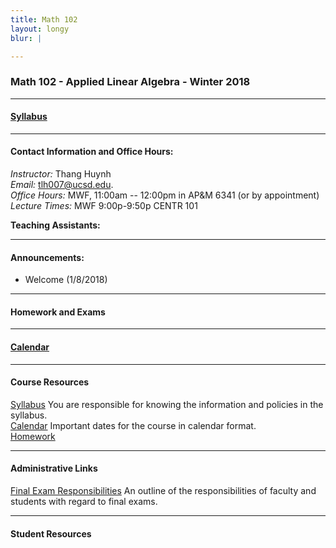 ```yaml
---
title: Math 102
layout: longy
blur: |

---
```

### Math 102 - Applied Linear Algebra - Winter 2018


---

#### [Syllabus][math102Syl]

  [math102Syl]:http://thanghuynh.org/teaching/math102_syllabus.html

---  

#### Contact Information and Office Hours:  

*Instructor:* Thang Huynh  
*Email:* [tlh007@ucsd.edu][email].    
*Office Hours:* MWF, 11:00am -- 12:00pm in AP&M 6341 (or by appointment)    
*Lecture Times:* MWF	9:00p-9:50p	CENTR	101  

[email]: mailto:tlh007@ucsd.edu

**Teaching Assistants:**   

--- 

#### Announcements:  

  * Welcome (1/8/2018)


---

#### Homework and Exams
  



---

#### [Calendar][math102Cal]
  
  [math102Cal]:http://thanghuynh.org/teaching/math102_calendar.html  


---  

#### Course Resources  

[Syllabus][math102Syl] You are responsible for knowing the information and policies in the syllabus.  
[Calendar][math102Cal] Important dates for the course in calendar format.  
[Homework][math102HW]  

[math102Cal]:http://thanghuynh.org/teaching/math102_calendar.html 
[math102Syl]:http://thanghuynh.org/teaching/math102_syllabus.html
[math102HW]:http://thanghuynh.org/teaching/math102_hw.html


---  

#### Administrative Links  
[Final Exam Responsibilities](http://blink.ucsd.edu/Blink/External/Topics/How_To/0,1260,17998,00.html) An outline of the responsibilities of faculty and students
with regard to final exams.


---

#### Student Resources














